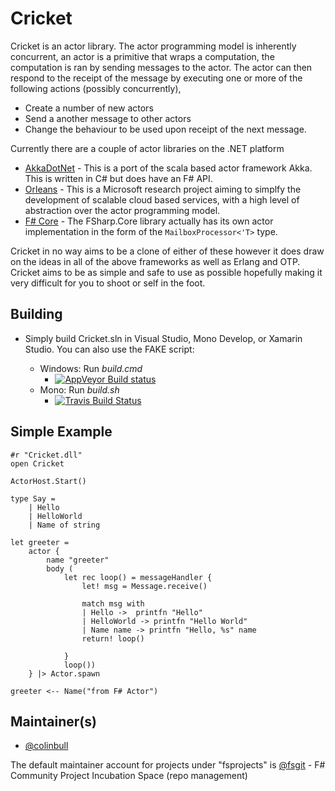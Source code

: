 # Cricket

Cricket is an actor library. The actor programming model is inherently concurrent, an actor is a primitive that wraps a computation, the computation is ran by sending messages to the actor.
The actor can then respond to the receipt of the message by executing one or more of the following actions (possibly concurrently),

 * Create a number of new actors
 * Send a another message to other actors
 * Change the behaviour to be used upon receipt of the next message.

Currently there are a couple of actor libraries on the .NET platform
    
* [AkkaDotNet](https://github.com/akkadotnet/akka.net) - This is a port of the scala based actor framework Akka. This is written in C# but does have an F# API.
* [Orleans](http://research.microsoft.com/en-us/projects/orleans/) - This is a Microsoft research project aiming to simplfy the development of scalable cloud based services, with a high level of abstraction over the actor programming model.  
* [F# Core](http://msdn.microsoft.com/en-us/library/ee370357.aspx) - The FSharp.Core library actually has its own actor implementation in the form of the `MailboxProcessor<'T>` type. 

Cricket in no way aims to be a clone of either of these however it does draw on the ideas in all of the above frameworks as well as Erlang and OTP. Cricket aims to be as simple and safe to use as possible hopefully
making it very difficult for you to shoot or self in the foot.

## Building

- Simply build Cricket.sln in Visual Studio, Mono Develop, or Xamarin Studio. You can also use the FAKE script:

  * Windows: Run *build.cmd* 
    * [![AppVeyor Build status](https://ci.appveyor.com/api/projects/status/4adhvsdt0sktqo95/branch/master)](https://ci.appveyor.com/project/colinbull/fsharp-actor/branch/master)
  * Mono: Run *build.sh*
    * [![Travis Build Status](https://travis-ci.org/fsprojects/Cricket.svg?branch=master)](https://travis-ci.org/fsprojects/Cricket)

## Simple Example


	#r "Cricket.dll"
	open Cricket
	
	ActorHost.Start()
	
	type Say =
	    | Hello
	    | HelloWorld
	    | Name of string
	
	let greeter = 
	    actor {
	        name "greeter"
	        body (
	            let rec loop() = messageHandler {
	                let! msg = Message.receive()
	
	                match msg with
	                | Hello ->  printfn "Hello"
	                | HelloWorld -> printfn "Hello World"
	                | Name name -> printfn "Hello, %s" name
	                return! loop()
	
	            }
	            loop())
	    } |> Actor.spawn
	
	greeter <-- Name("from F# Actor") 


## Maintainer(s)

- [@colinbull](https://github.com/colinbull)

The default maintainer account for projects under "fsprojects" is [@fsgit](https://github.com/fsgit) - F# Community Project Incubation Space (repo management)

